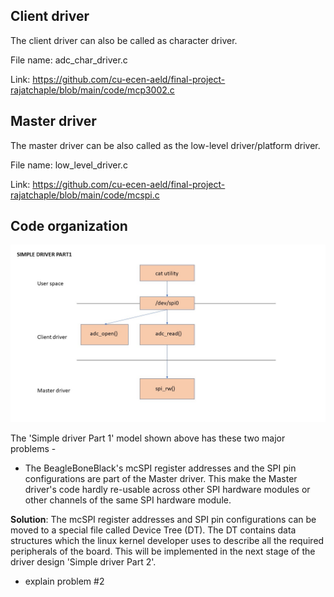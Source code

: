 ## Client driver

The client driver can also be called as character driver.

File name: adc_char_driver.c

Link: https://github.com/cu-ecen-aeld/final-project-rajatchaple/blob/main/code/mcp3002.c


## Master driver

The master driver can be also called as the low-level driver/platform driver.

File name: low_level_driver.c

Link: https://github.com/cu-ecen-aeld/final-project-rajatchaple/blob/main/code/mcspi.c

## Code organization

![simple-driver-1](https://github.com/cu-ecen-aeld/final-project-rajatchaple/blob/main/images/simple-driver-1.jpg)

The 'Simple driver Part 1' model shown above has these two major problems - 

 - The BeagleBoneBlack's mcSPI register addresses and the SPI pin configurations are part of the Master driver. This make the Master driver's code hardly re-usable across other SPI hardware modules or other channels of the same SPI hardware module. 
 
 **Solution**: The mcSPI register addresses and SPI pin configurations can be moved to a special file called Device Tree (DT). The DT contains data structures which the linux kernel developer uses to describe all the required peripherals of the board. This will be implemented in the next stage of the driver design 'Simple driver Part 2'.

  - explain problem #2
